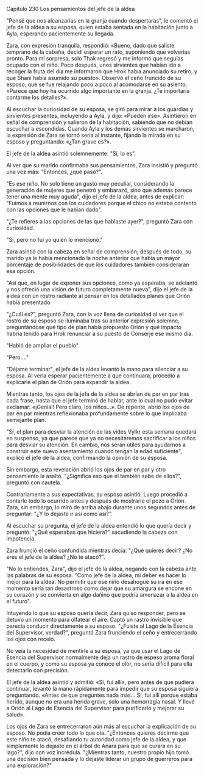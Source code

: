 
Capítulo 230 Los pensamientos del jefe de la aldea

"Pensé que nos alcanzarías en la granja cuando despertaras", le comentó el jefe de la aldea a su esposa, quien estaba sentada en la habitación junto a Ayla, esperando pacientemente su llegada.

Zara, con expresión tranquila, respondió: «Bueno, dado que saliste temprano de la cabaña, decidí esperar un rato, suponiendo que volverías pronto. Para mi sorpresa, solo Thak regresó y me informó que seguías ocupado con el niño. Poco después, unos sirvientes que habían ido a recoger la fruta del día me informaron que Hrok había anunciado su retiro, y que Shani había asumido su puesto». Observó el ceño fruncido de su esposo, que se fue relajando poco a poco al acomodarse en su asiento. «Parece que hoy ha ocurrido algo importante en la granja. ¿Te importaría contarme los detalles?».

Al escuchar la curiosidad de su esposa, se giró para mirar a los guardias y sirvientes presentes, incluyendo a Ayla, y dijo: «Pueden irse». Asintieron en señal de comprensión y salieron de la habitación, sabiendo que no debían escuchar a escondidas. Cuando Ayla y los demás sirvientes se marcharon, la expresión de Zara se tornó seria al instante, fijando la mirada en su esposo y preguntando: «¿Tan grave es?».

El jefe de la aldea asintió solemnemente: "Sí, lo es".

Al ver que su marido confirmaba sus pensamientos, Zara insistió y preguntó una vez más: "Entonces, ¿qué pasó?".

"Es ese niño. No solo tiene un gusto muy peculiar, considerando la generación de mujeres que penetró y embarazó, sino que además parece tener una mente muy aguda", dijo el jefe de la aldea, antes de explicar: "Fuimos a reunirnos con los cuidadores porque el chico no estaba contento con las opciones que le habían dado".

"¿Te refieres a las opciones de las que hablaste ayer?", preguntó Zara con curiosidad.

"Sí, pero no fui yo quien lo mencionó."

Zara asintió con la cabeza en señal de comprensión; después de todo, su marido ya le había mencionado la noche anterior que había un mayor porcentaje de posibilidades de que los cuidadores también consideraran esa opción.

"Así que, en lugar de exponer sus opciones, como ya esperaba, se adelantó y nos ofreció una visión de futuro completamente nueva", dijo el jefe de la aldea con un rostro radiante al pensar en los detallados planes que Orión había presentado.

"¿Cuál es?", preguntó Zara, con la voz llena de curiosidad al ver que el rostro de su esposo se iluminaba tras su anterior expresión solemne, preguntándose qué tipo de plan había propuesto Orión y qué impacto habría tenido para Hrok renunciar a su puesto de Conserje ese mismo día.

"Habló de ampliar el pueblo".

"Pero…."

"Déjame terminar", el jefe de la aldea levantó la mano para silenciar a su esposa. Al verla esperar pacientemente a que continuara, procedió a explicarle el plan de Orión para expandir la aldea.

Mientras tanto, los ojos de la jefa de la aldea se abrían de par en par tras cada frase, hasta que el jefe terminó de hablar, ante lo cual no pudo evitar exclamar: «¡Genial! Pero claro, los niños...». De repente, abrió los ojos de par en par mientras reflexionaba profundamente sobre lo que implicaba semejante plan.

"Sí, el plan para desviar la atención de las vides Vylkr esta semana quedará en suspenso, ya que parece que ya no necesitaremos sacrificar a los niños para desviar su atención. En cambio, nos serán útiles para ayudarnos a construir este nuevo asentamiento cuando tengan la edad suficiente", explicó el jefe de la aldea, confirmando la opinión de su esposa.

Sin embargo, esta revelación abrió los ojos de par en par y otro pensamiento la asaltó. "¿Significa eso que él también sabe de ellos?", preguntó con cautela.

Contrariamente a sus expectativas, su esposo asintió. Luego procedió a contarle todo lo ocurrido antes y después de mostrarle el pozo a Orión. Zara, sin embargo, lo miró de arriba abajo durante unos segundos antes de preguntar: "¿Y lo dejaste ir así como así?".

Al escuchar su pregunta, el jefe de la aldea entendió lo que quería decir y preguntó: "¿Qué esperabas que hiciera?" sacudiendo la cabeza con impotencia.

Zara frunció el ceño confundida mientras decía: "¿Qué quieres decir? ¿No eres el jefe de la aldea? ¿No te atacó?".

"No lo entiendes, Zara", dijo el jefe de la aldea, negando con la cabeza ante las palabras de su esposa. "Como jefe de la aldea, mi deber es hacer lo mejor para la aldea. No permitir que ese niño desahogue su ira en ese momento sería tan desastroso como dejar que su amargura se encone en su corazón y se convierta en algo dañino que podría amenazar a la aldea en el futuro".

Intuyendo lo que su esposo quería decir, Zara quiso responder, pero se detuvo un momento para olfatear el aire. Captó un rastro invisible que parecía conducir directamente a su esposo. "¿Fuiste al Lago de la Esencia del Supervisor, verdad?", preguntó Zara frunciendo el ceño y entrecerrando los ojos con recelo.

No veía la necesidad de mentirle a su esposa, ya que usar el Lago de Esencia del Supervisor normalmente deja un rastro de espeso aroma floral en el cuerpo, y como su esposa ya conoce el olor, no sería difícil para ella detectarlo con precisión.

El jefe de la aldea asintió y admitió: «Sí, fui allí», pero antes de que pudiera continuar, levantó la mano rápidamente para impedir que su esposa siguiera preguntando. «Antes de que preguntes nada más... Sí, fui allí porque estaba herido, aunque no era una herida grave, solo una hemorragia nasal. Y llevé a Orión al Lago de Esencia del Supervisor para purificarlo y mejorar su salud».

Los ojos de Zara se entrecerraron aún más al escuchar la explicación de su esposo. No podía creer todo lo que oía. "¿Entonces quieres decirme que este niño te atacó, desafiando tu autoridad como jefe de la aldea, y que simplemente lo dejaste en el árbol de Anara para que se curara en su lago?", dijo con voz incrédula. "¿Mientras tanto, nuestro propio hijo tomó una decisión bien pensada y lo dejaste liderar un grupo de guerreros para una exploración?"